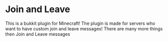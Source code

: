 Join and Leave
==============

This is a bukkit plugin for Minecraft!
The plugin is made for servers who want to have custom join and leave messages!
There are many more things then Join and Leave messages
